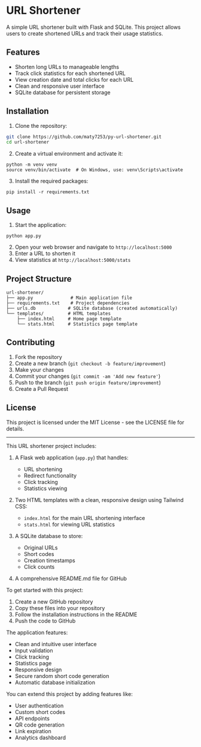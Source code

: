# URL Shortener

A simple URL shortener built with Flask and SQLite. This project allows users to create shortened URLs and track their usage statistics.

## Features

- Shorten long URLs to manageable lengths
- Track click statistics for each shortened URL
- View creation date and total clicks for each URL
- Clean and responsive user interface
- SQLite database for persistent storage

## Installation

1. Clone the repository:
```bash
git clone https://github.com/maty7253/py-url-shortener.git
cd url-shortener
```


2. Create a virtual environment and activate it:
```shellscript
python -m venv venv
source venv/bin/activate  # On Windows, use: venv\Scripts\activate
```

3. Install the required packages:
```shellscript
pip install -r requirements.txt
```

## Usage

1. Start the application:
```shellscript
python app.py
```

2. Open your web browser and navigate to `http://localhost:5000`
3. Enter a URL to shorten it
4. View statistics at `http://localhost:5000/stats`


## Project Structure

```plaintext
url-shortener/
├── app.py              # Main application file
├── requirements.txt    # Project dependencies
├── urls.db            # SQLite database (created automatically)
└── templates/         # HTML templates
    ├── index.html     # Home page template
    └── stats.html     # Statistics page template
```

## Contributing

1. Fork the repository
2. Create a new branch (`git checkout -b feature/improvement`)
3. Make your changes
4. Commit your changes (`git commit -am 'Add new feature'`)
5. Push to the branch (`git push origin feature/improvement`)
6. Create a Pull Request


## License

This project is licensed under the MIT License - see the LICENSE file for details.


<hr/>


This URL shortener project includes:

1. A Flask web application (`app.py`) that handles:
   - URL shortening
   - Redirect functionality
   - Click tracking
   - Statistics viewing

2. Two HTML templates with a clean, responsive design using Tailwind CSS:
   - `index.html` for the main URL shortening interface
   - `stats.html` for viewing URL statistics

3. A SQLite database to store:
   - Original URLs
   - Short codes
   - Creation timestamps
   - Click counts

4. A comprehensive README.md file for GitHub

To get started with this project:

1. Create a new GitHub repository
2. Copy these files into your repository
3. Follow the installation instructions in the README
4. Push the code to GitHub

The application features:
- Clean and intuitive user interface
- Input validation
- Click tracking
- Statistics page
- Responsive design
- Secure random short code generation
- Automatic database initialization

You can extend this project by adding features like:
- User authentication
- Custom short codes
- API endpoints
- QR code generation
- Link expiration
- Analytics dashboard
